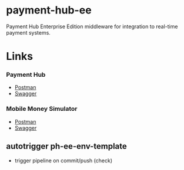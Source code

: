 # payment-hub-ee
Payment Hub Enterprise Edition middleware for integration to real-time payment systems. 

# Links

### **Payment Hub**
- [Postman](https://www.getpostman.com/collections/b503484fc231b5857306)
- [Swagger](https://app.swaggerhub.com/apis/myapi943/payment-hub_ap_is/1.0)

### **Mobile Money Simulator**
- [Postman](https://www.getpostman.com/collections/29f67aa60b516de44b5a)
- [Swagger](https://app.swaggerhub.com/apis/rrkas/mobile-money_simulator_api/1.0)

## autotrigger ph-ee-env-template
- trigger pipeline on commit/push (check)
